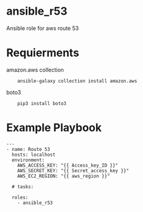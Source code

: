 # ansible_r53
Ansible role for aws route 53

# Requierments

amazon.aws collection
````
    ansible-galaxy collection install amazon.aws
````
boto3
````
    pip3 install boto3
````

# Example Playbook
````
---
- name: Route 53
  hosts: localhost
  environment:
    AWS_ACCESS_KEY: "{{ Access_key_ID }}"
    AWS_SECRET_KEY: "{{ Secret_access_key }}"
    AWS_EC2_REGION: "{{ aws_region }}"

  # tasks: 
  
  roles:
    - ansible_r53

````
